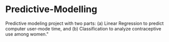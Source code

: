 # Predictive-Modelling
Predictive modeling project with two parts: (a) Linear Regression to predict computer user-mode time, and (b) Classification to analyze contraceptive use among women."
